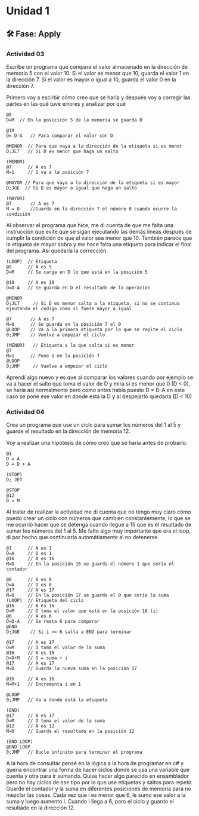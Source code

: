 # Unidad 1

## 🛠 Fase: Apply

### Actividad 03
Escribe un programa que compare el valor almacenado en la dirección de memoria 5 con el valor 10. Si el valor es menor que 10, guarda el valor 1 en la dirección 7. Si el valor es mayor o igual a 10, guarda el valor 0 en la dirección 7.

Primero voy a escirbir cómo creo que se haría y después voy a corregir las partes en las qué tuve errores y analizar por qué

~~~
@5
D=M  // En la posicicón 5 de la memoria se guarda D

@10
D= D-A   // Para comparar el valor con D

@MENOR  // Para que vaya a la dirección de la etiqueta si es menor
D;JLT   // Si D es menor que haga un salto

(MENOR)
@7      // A es 7
M=1     // 1 va a la posición 7

@MAYOR // Para que vaya a la dirección de la etiqueta si es mayor
D;JGE  // Si D es mayor o igual que haga un salto

(MAYOR)
@7       // A es 7
M = 0    //Guarda en la dirección 7 el número 0 cuando ocurre la condición
~~~

Al observar el programa que hice, me di cuenta de que me falta una instrucción que evite que se sigan ejecutando las demás líneas después de cumplir la condición de que el valor sea menor que 10. También parece que la etiqueta de mayor sobra y me hace falta una etiqueta para indicar el final del programa. Así quedaría la corrección.

~~~
(LOOP)  // Etiqueta
@5      // A es 5
D=M     // Se carga en D lo que está en la posición 5

@10     // A es 10
D=D-A   // Se guarda en D el resultado de la operación

@MENOR   
D;JLT	  // Si D es menor salta a la etiqueta, si no se continua ejeutando el código como si fuese mayor o igual

@7       // A es 7
M=0      // Se guarda en la posición 7 el 0
@LOOP    // Va a la primera etiqueta por lo que se repite el ciclo
0;JMP    // Vuelve a empezar el ciclo

(MENOR)   // Etiqueta a la que salta si es menor
@7      
M=1      // Pone 1 en la posición 7
@LOOP 
0;JMP     // Vuelve a empezar el ciclo

~~~

Aprendí algo nuevo y es que al comparar los valores cuando por ejemplo se va a hacer el salto que toma el valor de  D y mira si es menor que 0 (D < 0), se haría así normalmente pero como antes había puesto D = D-A en este caso se pone ese valor en donde está la D y al despejarlo quedaría (D < 10)

### Actividad 04 
Crea un programa que use un ciclo para sumar los números del 1 al 5 y guarde el resultado en la dirección de memoria 12.

Voy a realizar una hipótesis de cómo creo que se haría antes de probarlo.
~~~
@1
D = A
D = D + A

(STOP)
D; JET

@STOP
@12
D = M
~~~
Al tratar de realizar la actividad me di cuenta que no tengo muy claro cómo puedo crear un ciclo con números que cambien constantemente, lo que se me ocurrió hacer que se detenga cuando llegue a 15 que es el resultado de sumar los números del 1 al 5. Me falto algo muy importante que era el loop, di por hecho que continuaría automátiamente al no detenerse.

~~~
@1      // A es 1
D=A     // D es 1
@16     // A es 16
M=D     // En la posición 16 se guarda el número 1 que sería el contador

@0      // A es 0
D=A     // D es 0
@17     // A es 17
M=D     // En la posición 17 se guarda el 0 que sería la suma
(LOOP)  // Etiqueta del ciclo
@16     // A es 16
D=M     // D toma el valor que está en la posición 16 (i)
@6      // A es 6
D=D-A   // Se resta 6 para comparar
@END
D;JGE    // Si i >= 6 salta a END para terminar

@17     // A es 17
D=M     // D toma el valor de la suma
@16     // A es 16
D=D+M   // D = suma + i
@17     // A es 17
M=D     // Guarda la nueva suma en la posición 17

@16     // A es 16
M=M+1   // Incrementa i en 1

@LOOP
0;JMP   // Va a donde está la etiqueta

(END)
@17     // A es 17
D=M     // D toma el valor de la suma
@12     // A es 12
M=D     // Guarda el resultado en la posición 12

(END_LOOP)
@END_LOOP
0;JMP   // Bucle infinito para terminar el programa

~~~

A la hora de consultar pensé en la lógica a la hora de programar en c# y quería encontrar una forma de hacer ciclos donde se usa una variable que cuenta y otra para ir sumando. Quise hacer algo parecido en ensamblador pero no hay ciclos de ese tipo por lo que use etiquetas y saltos para repetir. Guardé el contador y la suma en diferentes posiciones de memoria para no mezclar las cosas. Cada vez que i es menor que 6, le sumo ese valor a la suma y luego aumento i. Cuando i llega a 6, paro el ciclo y guardo el resultado en la dirección 12.




